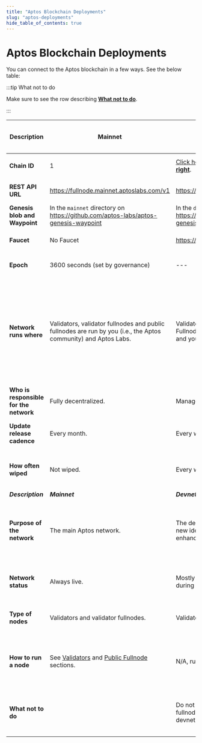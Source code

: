```yaml
---
title: "Aptos Blockchain Deployments"
slug: "aptos-deployments"
hide_table_of_contents: true
---
```


# Aptos Blockchain Deployments

You can connect to the Aptos blockchain in a few ways. See the below table:

:::tip What not to do

Make sure to see the row describing [**What not to do**](#what-not-to-do).

:::

|Description | Mainnet | Devnet | Long-lived Testnet | Aptos Incentivized Testnet (AIT)|
|---|---|---|---|---|
|**Chain ID**| 1 |[Click here and **select Devnet from top right**](https://explorer.aptoslabs.com/?network=Devnet).| 2| Available during AIT program.|
|**REST API URL**| https://fullnode.mainnet.aptoslabs.com/v1 |https://fullnode.devnet.aptoslabs.com/v1 | https://fullnode.testnet.aptoslabs.com/v1 | Available during AIT program. |
|**Genesis blob and Waypoint**| In the `mainnet` directory on https://github.com/aptos-labs/aptos-genesis-waypoint |In the `devnet` directory on https://github.com/aptos-labs/aptos-genesis-waypoint  | In the `testnet` directory on https://github.com/aptos-labs/aptos-genesis-waypoint | Available during AIT program. |
|**Faucet**| No Faucet |https://faucet.devnet.aptoslabs.com/ | https://faucet.testnet.aptoslabs.com/ |Available during AIT program.|
|**Epoch**| 3600 seconds (set by governance) |--- | --- |Available during AIT program.|
|**Network runs where**| Validators, validator fullnodes and public fullnodes are run by you (i.e., the Aptos community) and Aptos Labs. |Validators run on Aptos Labs servers. Fullnodes are run by both Aptos Labs and you (i.e., the Aptos community).|Validators run on Aptos Labs servers. Fullnodes are run by both Aptos Labs and you (i.e., the Aptos community). | Some Validators run on Aptos servers, others are run by the Aptos community. Fullnodes are run by Aptos Labs and the community.|
|**Who is responsible for the network**| Fully decentralized. |Managed by Aptos Team. | Managed by Aptos Team. | Managed by Aptos Labs and the community.|
|**Update release cadence**| Every month. |Every week. |Every 2 weeks. | Managed by Aptos Labs and the community.|
|**How often wiped**| Not wiped. |Every week.| Not wiped. | Wiped permanently after AIT program concludes.|
|***Description*** | ***Mainnet*** | ***Devnet*** | ***Long-lived Testnet*** |  ***AIT***|
|**Purpose of the network**| The main Aptos network. |The devnet is built to experiment with new ideas, improve performance and enhance the user experience.| | For executing the Aptos Incentivized Testnet programs for the community.|
|**Network status**| Always live. |Mostly live, with brief interruptions during regular updates. |Mostly live, with brief interruptions during regular updates. | Live only during Incentivized Testnet drives. |
|**Type of nodes** |Validators and validator fullnodes. |Validators and public fullnodes. | Validators and public fullnodes. | Validators and validator fullnodes.|
|**How to run a node**| See [Validators](/nodes/validator-node/validators) and [Public Fullnode](/nodes/full-node/public-fullnode) sections.  |N/A, run by Aptos Labs team. |See [Validators](/nodes/validator-node/validators) and [Public Fullnode](/nodes/full-node/public-fullnode) sections. | See the node deployment guides published during AIT program.|
|<span id="what-not-to-do">**What not to do**</span>||Do not attempt to sync your local AIT fullnode or AIT validator node with devnet. | Make sure you deploy your local AIT fullnode, AIT validator node and AIT validator fullnode in the test mode, and follow the instructions in the node deployment guides published during AIT program.|

